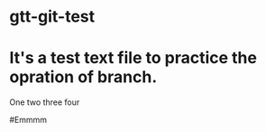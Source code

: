 # gtt-git-test
# It's a test text file to practice the opration of branch.
One two three four

#Emmmm
